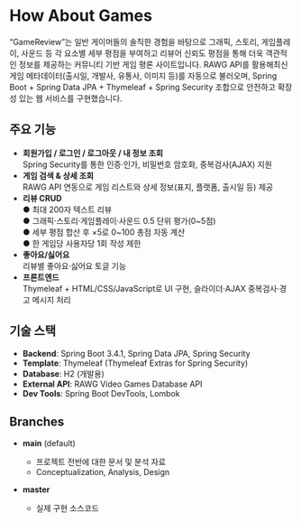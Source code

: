 # How About Games

“GameReview”는 일반 게이머들의 솔직한 경험을 바탕으로 그래픽, 스토리, 게임플레이, 사운드 등 각 요소별 세부 평점을 부여하고
리뷰어 신뢰도 평점을 통해 더욱 객관적인 정보를 제공하는 커뮤니티 기반 게임 평론 사이트입니다. RAWG API를 활용해최신 게임 메타데이터(출시일, 개발사, 유통사,
이미지 등)를 자동으로 불러오며, Spring Boot + Spring Data JPA + Thymeleaf + Spring Security 조합으로 안전하고 확장성 있는 웹 서비스를 구현했습니다.

## 주요 기능
- **회원가입 / 로그인 / 로그아웃 / 내 정보 조회**  
  Spring Security를 통한 인증·인가, 비밀번호 암호화, 중복검사(AJAX) 지원  
- **게임 검색 & 상세 조회**  
  RAWG API 연동으로 게임 리스트와 상세 정보(표지, 플랫폼, 출시일 등) 제공  
- **리뷰 CRUD**  
  ● 최대 200자 텍스트 리뷰  
  ● 그래픽·스토리·게임플레이·사운드 0.5 단위 평가(0~5점)  
  ● 세부 평점 합산 후 ×5로 0~100 총점 자동 계산  
  ● 한 게임당 사용자당 1회 작성 제한  
- **좋아요/싫어요**  
  리뷰별 좋아요·싫어요 토글 기능  
- **프론트엔드**  
  Thymeleaf + HTML/CSS/JavaScript로 UI 구현, 슬라이더·AJAX 중복검사·경고 메시지 처리  

## 기술 스택
- **Backend**: Spring Boot 3.4.1, Spring Data JPA, Spring Security  
- **Template**: Thymeleaf (Thymeleaf Extras for Spring Security)  
- **Database**: H2 (개발용) 
- **External API**: RAWG Video Games Database API  
- **Dev Tools**: Spring Boot DevTools, Lombok  

## Branches

- **main** (default)  
  - 프로젝트 전반에 대한 문서 및 분석 자료  
  - Conceptualization, Analysis, Design

- **master**  
  - 실제 구현 소스코드
